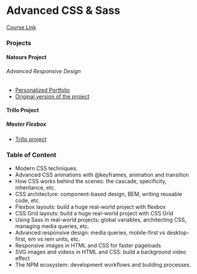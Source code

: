 # Advanced CSS & Sass

[Course Link](https://www.udemy.com/course/advanced-css-and-sass/)

### Projects 

#### Natours Project 

###### Advanced Responsive Design

* [Personalized Portfolio](https://github.com/getSierralta/Portfolio-sass.git)
* [Original version of the project](/natours)

#### Trillo Project 

##### Master Flexbox

* [Trillo project](/trillo)


### Table of Content 

* Modern CSS techniques.
* Advanced CSS animations with @keyframes, animation and transition
* How CSS works behind the scenes: the cascade, specificity, inheritance, etc.
* CSS architecture: component-based design, BEM, writing reusable code, etc.
* Flexbox layouts: build a huge real-world project with flexbox
* CSS Grid layouts: build a huge real-world project with CSS Grid
* Using Sass in real-world projects: global variables, architecting CSS, managing media queries, etc.
* Advanced responsive design: media queries, mobile-first vs desktop-first, em vs rem units, etc.
* Responsive images in HTML and CSS for faster pageloads
* SVG images and videos in HTML and CSS: build a background video effect
* The NPM ecosystem: development workflows and building processes.
